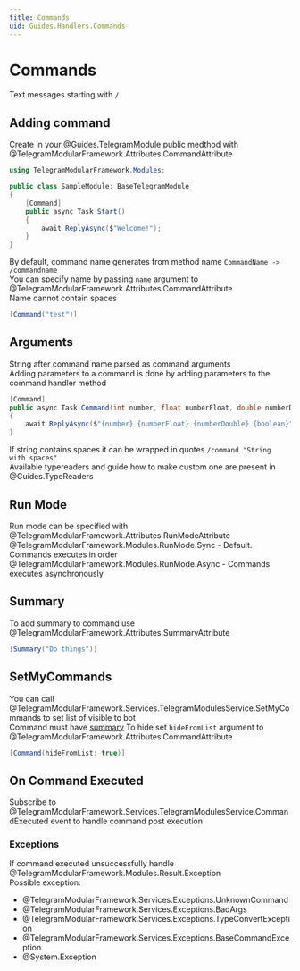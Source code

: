 ```yaml
---
title: Commands
uid: Guides.Handlers.Commands
---
```


# Commands

Text messages starting with `/`

## Adding command

Create in your @Guides.TelegramModule public medthod
with @TelegramModularFramework.Attributes.CommandAttribute

```csharp
using TelegramModularFramework.Modules;

public class SampleModule: BaseTelegramModule
{
    [Command]
    public async Task Start()
    {
        await ReplyAsync($"Welcome!");
    }
}
```

By default, command name generates from method name `CommandName -> /commandname`  
You can specify name by passing `name` argument to @TelegramModularFramework.Attributes.CommandAttribute  
Name cannot contain spaces

```csharp
[Command("test")]
```

## Arguments

String after command name parsed as command arguments  
Adding parameters to a command is done by adding parameters to the command handler method

```csharp
[Command]
public async Task Command(int number, float numberFloat, double numberDouble, bool boolean)
{
    await ReplyAsync($"{number} {numberFloat} {numberDouble} {boolean}");
}
```

If string contains spaces it can be wrapped in quotes
`/command "String with spaces"`  
Available typereaders and guide how to make custom one are present in @Guides.TypeReaders

## Run Mode

Run mode can be specified with @TelegramModularFramework.Attributes.RunModeAttribute  
@TelegramModularFramework.Modules.RunMode.Sync - Default. Commands executes in order  
@TelegramModularFramework.Modules.RunMode.Async - Commands executes asynchronously

## Summary

To add summary to command use @TelegramModularFramework.Attributes.SummaryAttribute

```csharp
[Summary("Do things")]
```

## SetMyCommands

You can call @TelegramModularFramework.Services.TelegramModulesService.SetMyCommands to set
list of visible to bot  
Command must have [summary](xref:Guides.Handlers.Commands#summary)
To hide set `hideFromList` argument to @TelegramModularFramework.Attributes.CommandAttribute

```csharp
[Command(hideFromList: true)]
```

## On Command Executed

Subscribe to @TelegramModularFramework.Services.TelegramModulesService.CommandExecuted event
to handle command post execution

### Exceptions

If command executed unsuccessfully handle @TelegramModularFramework.Modules.Result.Exception  
Possible exception:

- @TelegramModularFramework.Services.Exceptions.UnknownCommand
- @TelegramModularFramework.Services.Exceptions.BadArgs
- @TelegramModularFramework.Services.Exceptions.TypeConvertException
- @TelegramModularFramework.Services.Exceptions.BaseCommandException
- @System.Exception